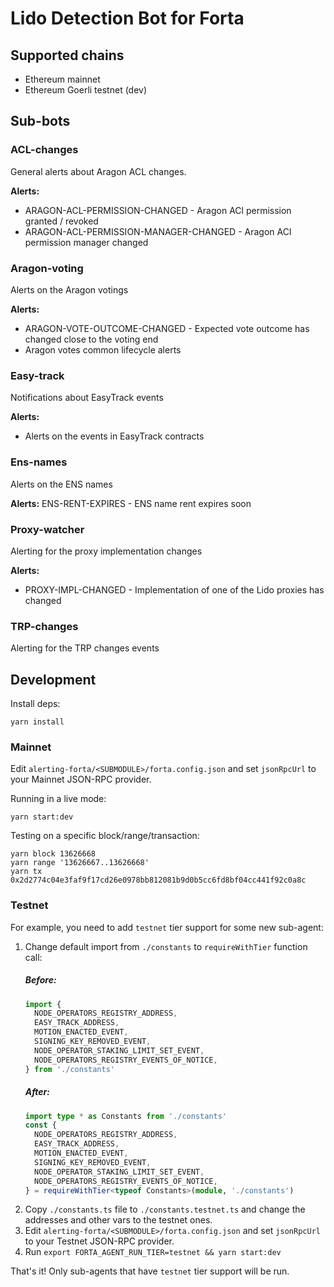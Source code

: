 # Lido Detection Bot for Forta

## Supported chains

- Ethereum mainnet
- Ethereum Goerli testnet (dev)

## Sub-bots

### ACL-changes

General alerts about Aragon ACL changes.

**Alerts:**

- ARAGON-ACL-PERMISSION-CHANGED - Aragon ACl permission granted / revoked
- ARAGON-ACL-PERMISSION-MANAGER-CHANGED - Aragon ACl permission manager changed

### Aragon-voting

Alerts on the Aragon votings

**Alerts:**

- ARAGON-VOTE-OUTCOME-CHANGED - Expected vote outcome has changed close to the voting end
- Aragon votes common lifecycle alerts

### Easy-track

Notifications about EasyTrack events

**Alerts:**

- Alerts on the events in EasyTrack contracts

### Ens-names

Alerts on the ENS names

**Alerts:**
ENS-RENT-EXPIRES - ENS name rent expires soon

### Proxy-watcher

Alerting for the proxy implementation changes

**Alerts:**

- PROXY-IMPL-CHANGED - Implementation of one of the Lido proxies has changed

### TRP-changes

Alerting for the TRP changes events

## Development

Install deps:

```
yarn install
```

### Mainnet

Edit `alerting-forta/<SUBMODULE>/forta.config.json` and set `jsonRpcUrl` to your Mainnet JSON-RPC provider.

Running in a live mode:

```
yarn start:dev
```

Testing on a specific block/range/transaction:

```
yarn block 13626668
yarn range '13626667..13626668'
yarn tx 0x2d2774c04e3faf9f17cd26e0978bb812081b9d0b5cc6fd8bf04cc441f92c0a8c
```

### Testnet

For example, you need to add `testnet` tier support for some new sub-agent:

1. Change default import from `./constants` to `requireWithTier` function call:
   ##### Before:
   ```typescript
   import {
     NODE_OPERATORS_REGISTRY_ADDRESS,
     EASY_TRACK_ADDRESS,
     MOTION_ENACTED_EVENT,
     SIGNING_KEY_REMOVED_EVENT,
     NODE_OPERATOR_STAKING_LIMIT_SET_EVENT,
     NODE_OPERATORS_REGISTRY_EVENTS_OF_NOTICE,
   } from './constants'
   ```
   ##### After:
   ```typescript
   import type * as Constants from './constants'
   const {
     NODE_OPERATORS_REGISTRY_ADDRESS,
     EASY_TRACK_ADDRESS,
     MOTION_ENACTED_EVENT,
     SIGNING_KEY_REMOVED_EVENT,
     NODE_OPERATOR_STAKING_LIMIT_SET_EVENT,
     NODE_OPERATORS_REGISTRY_EVENTS_OF_NOTICE,
   } = requireWithTier<typeof Constants>(module, './constants')
   ```
2. Copy `./constants.ts` file to `./constants.testnet.ts` and change the addresses and other vars to the testnet ones.
3. Edit `alerting-forta/<SUBMODULE>/forta.config.json` and set `jsonRpcUrl` to your Testnet JSON-RPC provider.
4. Run `export FORTA_AGENT_RUN_TIER=testnet && yarn start:dev`

That's it! Only sub-agents that have `testnet` tier support will be run.
